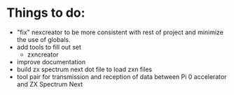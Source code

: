 # Things to do:

- "fix" nexcreator to be more consistent with rest of project and minimize the use of globals.
- add tools to fill out set
  - zxncreator
- improve documentation
- build zx spectrum next dot file to load zxn files
- tool pair for transmission and reception of data between Pi 0 accelerator and ZX Spectrum Next	
